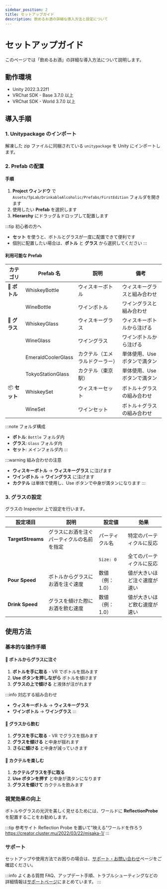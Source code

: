 ```yaml
---
sidebar_position: 2
title: セットアップガイド
description: 飲めるお酒の詳細な導入方法と設定について
---
```


# セットアップガイド

このページでは「飲めるお酒」の詳細な導入方法について説明します。

## 動作環境

- Unity 2022.3.22f1
- VRChat SDK - Base 3.7.0 以上
- VRChat SDK - World 3.7.0 以上

## 導入手順

### 1. Unitypackage のインポート

解凍した zip ファイルに同梱されている `unitypackage` を Unity にインポートします。

### 2. Prefab の配置

#### 手順

1. **Project ウィンドウ** で `Assets/TpLab/DrinkableAlcoholic/Prefabs/FirstEdition` フォルダを開きます
2. 使用したい **Prefab** を選択します
3. **Hierarchy** にドラッグ＆ドロップして配置します

:::tip 初心者の方へ

- **セット** を使うと、ボトルとグラスが一度に配置できて便利です
- 個別に配置したい場合は、**ボトル** と **グラス** から選択してください
  :::

#### 利用可能な Prefab

| カテゴリ      | Prefab 名          | 説明                           | 備考                         |
| ------------- | ------------------ | ------------------------------ | ---------------------------- |
| 🍾 **ボトル** | WhiskeyBottle      | ウィスキーボトル               | ウィスキーグラスと組み合わせ |
|               | WineBottle         | ワインボトル                   | ワイングラスと組み合わせ     |
| 🥃 **グラス** | WhiskeyGlass       | ウィスキーグラス               | ウィスキーボトルから注げる   |
|               | WineGlass          | ワイングラス                   | ワインボトルから注げる       |
|               | EmeraldCoolerGlass | カクテル（エメラルドクーラー） | 単体使用、Use ボタンで満タン |
|               | TokyoStationGlass  | カクテル（東京駅）             | 単体使用、Use ボタンで満タン |
| 📦 **セット** | WhiskeySet         | ウィスキーセット               | ボトル＋グラスの組み合わせ   |
|               | WineSet            | ワインセット                   | ボトル＋グラスの組み合わせ   |

:::note フォルダ構成

- **ボトル**: `Bottle` フォルダ内
- **グラス**: `Glass` フォルダ内
- **セット**: メインフォルダ内
  :::

:::warning 組み合わせの注意

- **ウィスキーボトル** → **ウィスキーグラス** に注げます
- **ワインボトル** → **ワイングラス** に注げます
- **カクテル** は単体で使用し、Use ボタンで中身が満タンになります
  :::

### 3. グラスの設定

グラスの Inspector 上で設定を行います。

| 設定項目          | 説明                                       | 設定値          | 効果                         |
| ----------------- | ------------------------------------------ | --------------- | ---------------------------- |
| **TargetStreams** | グラスにお酒を注ぐパーティクルの名前を指定 | パーティクル名  | 特定のパーティクルに反応     |
|                   |                                            | `Size: 0`       | 全てのパーティクルに反応     |
| **Pour Speed**    | ボトルからグラスにお酒を注ぐ速度           | 数値（例：1.0） | 値が大きいほど注ぐ速度が速い |
| **Drink Speed**   | グラスを傾けた際にお酒を飲む速度           | 数値（例：1.0） | 値が大きいほど飲む速度が速い |

## 使用方法

### 基本的な操作手順

#### 🍾 ボトルからグラスに注ぐ

1. **ボトルを手に取る** - VR でボトルを掴みます
2. **Use ボタンを押しながら** ボトルを傾けます
3. **グラスの上で傾ける** と液体が注がれます

:::info 対応する組み合わせ

- **ウィスキーボトル** → **ウィスキーグラス**
- **ワインボトル** → **ワイングラス**
  :::

#### 🥃 グラスから飲む

1. **グラスを手に取る** - VR でグラスを掴みます
2. **グラスを傾ける** と中身が揺れます
3. **さらに傾ける** と中身が減っていきます

#### 🍹 カクテルを楽しむ

1. **カクテルグラスを手に取る**
2. **Use ボタンを押す** と中身が満タンになります
3. **グラスを傾けて** カクテルを飲みます

### 視覚効果の向上

ボトルやグラスの光沢を美しく見せるためには、ワールドに **ReflectionProbe** を配置することをお勧めします。

:::tip 参考サイト
Reflection Probe を置いて"映える"ワールドを作ろう  
https://creator.cluster.mu/2022/03/22/misaka-1/
:::

### サポート

セットアップや使用方法でお困りの場合は、[サポート・お問い合わせ](./support)ページをご確認ください。

:::info よくある質問
FAQ、アップデート手順、トラブルシューティングなどの詳細情報は[サポートページ](./support)にまとめています。
:::
